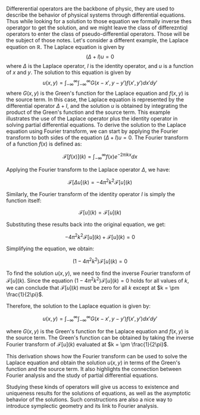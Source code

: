 Differerential operators are the backbone of physic, they are used to describe the behavior of physical systems through differential equations. Thus while looking for a solution to those equation we formally inverse thes operatgor to get the solution, and we might leave the class of differezntiql operators to enter the class of pseudo-differential operators. Those will be the subject of those notes. 
Let's consider a different example, the Laplace equation on $\mathbb{R}$. The Laplace equation is given by
$$
(\Delta + I) u = 0
$$
where $\Delta$ is the Laplace operator, $I$ is the identity operator, and $u$ is a function of $x$ and $y$. The solution to this equation is given by
$$
u(x,y) = \int_{-\infty}^{\infty} \int_{-\infty}^{\infty} G(x-x', y-y') f(x', y') dx' dy'
$$
where $G(x,y)$ is the Green's function for the Laplace equation and $f(x,y)$ is the source term. 
In this case, the Laplace equation is represented by the differential operator $\Delta + I$, and the solution $u$ is obtained by integrating the product of the Green's function and the source term. This example illustrates the use of the Laplace operator plus the identity operator in solving partial differential equations.
To derive the solution to the Laplace equation using Fourier transform, we can start by applying the Fourier transform to both sides of the equation $(\Delta + I)u = 0$. The Fourier transform of a function $f(x)$ is defined as:

$$
\mathcal{F}[f(x)](k) = \int_{-\infty}^{\infty} f(x) e^{-2\pi i k x} dx
$$

Applying the Fourier transform to the Laplace operator $\Delta$, we have:

$$
\mathcal{F}[\Delta u](k) = -4\pi^2 k^2 \mathcal{F}[u](k)
$$

Similarly, the Fourier transform of the identity operator $I$ is simply the function itself:

$$
\mathcal{F}[u](k) = \mathcal{F}[u](k)
$$

Substituting these results back into the original equation, we get:

$$
-4\pi^2 k^2 \mathcal{F}[u](k) + \mathcal{F}[u](k) = 0
$$

Simplifying the equation, we obtain:

$$
(1 - 4\pi^2 k^2) \mathcal{F}[u](k) = 0
$$

To find the solution $u(x,y)$, we need to find the inverse Fourier transform of $\mathcal{F}[u](k)$. Since the equation $(1 - 4\pi^2 k^2) \mathcal{F}[u](k) = 0$ holds for all values of $k$, we can conclude that $\mathcal{F}[u](k)$ must be zero for all $k$ except at $k = \pm \frac{1}{2\pi}$.

Therefore, the solution to the Laplace equation is given by:

$$
u(x,y) = \int_{-\infty}^{\infty} \int_{-\infty}^{\infty} G(x-x', y-y') f(x', y') dx' dy'
$$

where $G(x,y)$ is the Green's function for the Laplace equation and $f(x,y)$ is the source term. The Green's function can be obtained by taking the inverse Fourier transform of $\mathcal{F}[u](k)$ evaluated at $k = \pm \frac{1}{2\pi}$.

This derivation shows how the Fourier transform can be used to solve the Laplace equation and obtain the solution $u(x,y)$ in terms of the Green's function and the source term. It also highlights the connection between Fourier analysis and the study of partial differential equations.

Studying these kinds of operators will give us access to existence and uniqueness results for the solutions of equations, as well as the asymptotic behavior of the solutions. Such constructions are also a nice way to introduce symplectic geometry and its link to Fourier analysis.
